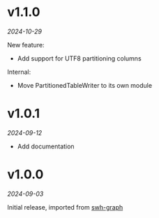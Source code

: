 # v1.1.0

*2024-10-29*

New feature:

* Add support for UTF8 partitioning columns

Internal:

* Move PartitionedTableWriter to its own module


# v1.0.1

*2024-09-12*

* Add documentation

# v1.0.0

*2024-09-03*

Initial release, imported from [swh-graph](https://archive.softwareheritage.org/swh:1:dir:ea4d3d0db045e123b82fdeefaaa1f76d8ab3f68c;origin=https://gitlab.softwareheritage.org/swh/devel/swh-graph;visit=swh:1:snp:d34d87373bb367ba310002693cb7c4c139c3b882;anchor=swh:1:rev:985dcf705e03fde55285ca8aaff2488f43e9a55f;path=/rust/src/utils/dataset_writer/)

